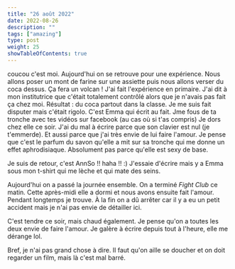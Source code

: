 ```yaml
---
title: "26 août 2022"
date: 2022-08-26
description: ""
tags: ["amazing"]
type: post
weight: 25
showTableOfContents: true
---
```


coucou c'est moi. Aujourd'hui on se retrouve pour une expérience. Nous allons poser un mont de farine sur une assiette puis nous allons verser du coca dessus. Ça fera un volcan ! J'ai fait l'expérience en primaire. J'ai dit à mon institutrice que c'était totalement contrôlé alors que je n'avais pas fait ça chez moi. Résultat : du coca partout dans la classe. Je me suis fait disputer mais c'était rigolo. C'est Emma qui écrit au fait. Jme fous de ta tronche avec tes vidéos sur facebook (au cas où si t'as compris) Je dors chez elle ce soir. J'ai du mal à écrire parce que son clavier est nul (je t'emmerde). Et aussi parce que j'ai très envie de lui faire l'amour. Je pense que c'est le parfum du savon qu'elle a mit sur sa tronche qui me donne un effet aphrodisiaque. Absolument pas parce qu'elle est sexy de base. 

Je suis de retour, c'est AnnSo !! haha !! :) J'essaie d'écrire mais y a Emma sous mon t-shirt qui me lèche et qui mate des seins.

Aujourd'hui on a passé la journée ensemble. On a terminé *Fight Club* ce matin. Cette après-midi elle a dormi et nous avons ensuite fait l'amour. Pendant longtemps je trouve. À la fin on a dû arrêter car il y a eu un petit accident mais je n'ai pas envie de détailler ici.

C'est tendre ce soir, mais chaud également. Je pense qu'on a toutes les deux envie de faire l'amour. Je galère à écrire depuis tout à l'heure, elle me dérange lol.

Bref, je n'ai pas grand chose à dire. Il faut qu'on aille se doucher et on doit regarder un film, mais là c'est mal barré.